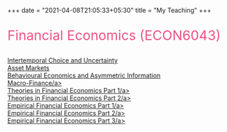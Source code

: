 +++
date = "2021-04-08T21:05:33+05:30"
title = "My Teaching"
+++

<p style="color:#ef5285;font-size:30px;"> Financial Economics (ECON6043)</p>
<a href="/myteaching/documents/ECON6043L1.pdf" target="_blank">Intertemporal Choice and Uncertainty</a>  <br>
<a href="/myteaching/documents/ECON6043L2.pdf" target="_blank">Asset Markets</a>  <br>
<a href="/myteaching/documents/ECON6043L3.pdf" target="_blank">Behavioural Economics and Asymmetric Information</a>  <br>
<a href="/myteaching/documents/ECON6043L4.pdf" target="_blank">Macro-Finance/a>  <br>
<a href="/myteaching/documents/ECON6043L5.pdf" target="_blank">Theories in Financial Economics Part 1/a>  <br>
<a href="/myteaching/documents/ECON6043L6.pdf" target="_blank">Theories in Financial Economics Part 2/a>  <br>
<a href="/myteaching/documents/ECON6043L7.pdf" target="_blank">Empirical Financial Economics Part 1/a>  <br>
<a href="/myteaching/documents/ECON6043L8.pdf" target="_blank">Empirical Financial Economics Part 2/a>  <br>
<a href="/myteaching/documents/ECON6043L9.pdf" target="_blank">Empirical Financial Economics Part 3/a>  <br>